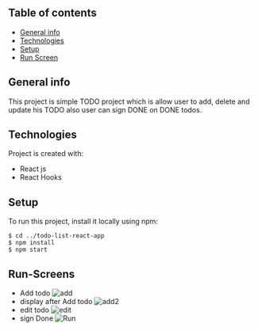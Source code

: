 ## Table of contents
* [General info](#general-info)
* [Technologies](#technologies)
* [Setup](#setup)
* [Run Screen](#Run-Screens)

## General info
This project is simple TODO project which is allow user to add, delete and update his TODO also user can sign DONE on DONE todos.
	
## Technologies
Project is created with:
* React js
* React Hooks


	
## Setup
To run this project, install it locally using npm:

```
$ cd ../todo-list-react-app
$ npm install
$ npm start
```
## Run-Screens
* Add todo 
![add](https://github.com/KamalEssam/todo-list-react-app/blob/main/img/add.png)
* display after Add todo 
![add2](https://github.com/KamalEssam/todo-list-react-app/blob/main/img/add2.png)
* edit todo
![edit](https://github.com/KamalEssam/todo-list-react-app/blob/main/img/edit.png)
* sign Done
![Run](https://github.com/KamalEssam/react-api-crypto-tracker/blob/main/img/done.png)
